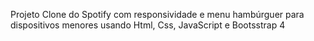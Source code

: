 Projeto Clone do Spotify com responsividade e menu hambúrguer para dispositivos menores usando Html, Css, JavaScript e Bootsstrap 4
